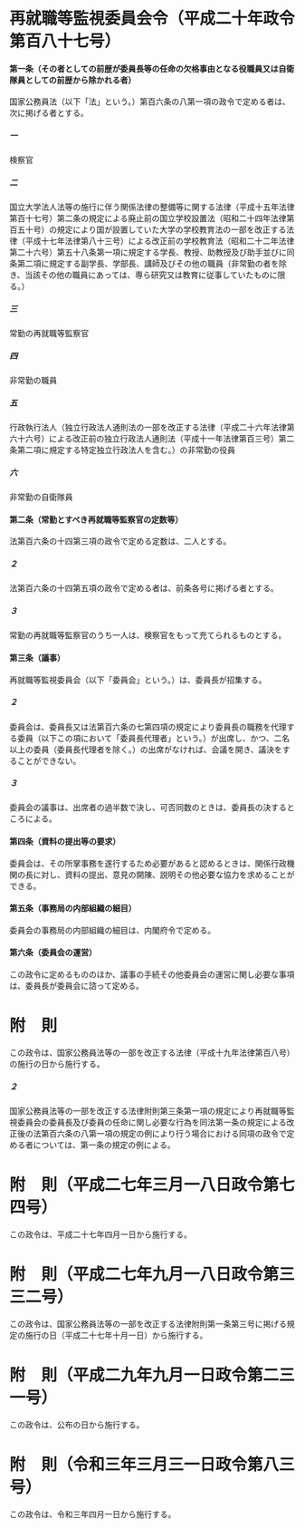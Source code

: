 # 再就職等監視委員会令（平成二十年政令第百八十七号）
#### 第一条（その者としての前歴が委員長等の任命の欠格事由となる役職員又は自衛隊員としての前歴から除かれる者）
国家公務員法（以下「法」という。）第百六条の八第一項の政令で定める者は、次に掲げる者とする。
##### 一
検察官
##### 二
国立大学法人法等の施行に伴う関係法律の整備等に関する法律（平成十五年法律第百十七号）第二条の規定による廃止前の国立学校設置法（昭和二十四年法律第百五十号）の規定により国が設置していた大学の学校教育法の一部を改正する法律（平成十七年法律第八十三号）による改正前の学校教育法（昭和二十二年法律第二十六号）第五十八条第一項に規定する学長、教授、助教授及び助手並びに同条第二項に規定する副学長、学部長、講師及びその他の職員（非常勤の者を除き、当該その他の職員にあっては、専ら研究又は教育に従事していたものに限る。）
##### 三
常勤の再就職等監察官
##### 四
非常勤の職員
##### 五
行政執行法人（独立行政法人通則法の一部を改正する法律（平成二十六年法律第六十六号）による改正前の独立行政法人通則法（平成十一年法律第百三号）第二条第二項に規定する特定独立行政法人を含む。）の非常勤の役員
##### 六
非常勤の自衛隊員
#### 第二条（常勤とすべき再就職等監察官の定数等）
法第百六条の十四第三項の政令で定める定数は、二人とする。
##### ２
法第百六条の十四第五項の政令で定める者は、前条各号に掲げる者とする。
##### ３
常勤の再就職等監察官のうち一人は、検察官をもって充てられるものとする。
#### 第三条（議事）
再就職等監視委員会（以下「委員会」という。）は、委員長が招集する。
##### ２
委員会は、委員長又は法第百六条の七第四項の規定により委員長の職務を代理する委員（以下この項において「委員長代理者」という。）が出席し、かつ、二名以上の委員（委員長代理者を除く。）の出席がなければ、会議を開き、議決をすることができない。
##### ３
委員会の議事は、出席者の過半数で決し、可否同数のときは、委員長の決するところによる。
#### 第四条（資料の提出等の要求）
委員会は、その所掌事務を遂行するため必要があると認めるときは、関係行政機関の長に対し、資料の提出、意見の開陳、説明その他必要な協力を求めることができる。
#### 第五条（事務局の内部組織の細目）
委員会の事務局の内部組織の細目は、内閣府令で定める。
#### 第六条（委員会の運営）
この政令に定めるもののほか、議事の手続その他委員会の運営に関し必要な事項は、委員長が委員会に諮って定める。
# 附　則
この政令は、国家公務員法等の一部を改正する法律（平成十九年法律第百八号）の施行の日から施行する。
##### ２
国家公務員法等の一部を改正する法律附則第三条第一項の規定により再就職等監視委員会の委員長及び委員の任命に関し必要な行為を同法第一条の規定による改正後の法第百六条の八第一項の規定の例により行う場合における同項の政令で定める者については、第一条の規定の例による。
# 附　則（平成二七年三月一八日政令第七四号）
この政令は、平成二十七年四月一日から施行する。
# 附　則（平成二七年九月一八日政令第三三二号）
この政令は、国家公務員法等の一部を改正する法律附則第一条第三号に掲げる規定の施行の日（平成二十七年十月一日）から施行する。
# 附　則（平成二九年九月一日政令第二三一号）
この政令は、公布の日から施行する。
# 附　則（令和三年三月三一日政令第八三号）
この政令は、令和三年四月一日から施行する。
